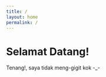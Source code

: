 ```yaml
---
title: /
layout: home
permalink: /
---
```


# Selamat Datang!

Tenang!, saya tidak meng-gigit kok -_-
